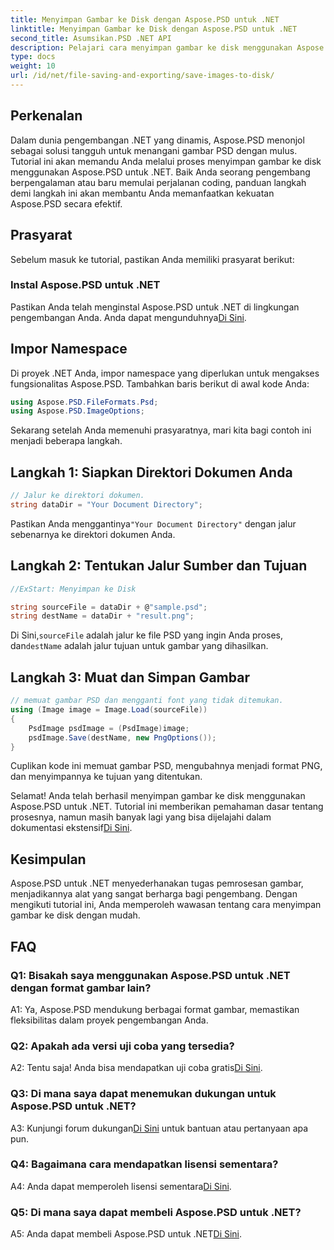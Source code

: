```yaml
---
title: Menyimpan Gambar ke Disk dengan Aspose.PSD untuk .NET
linktitle: Menyimpan Gambar ke Disk dengan Aspose.PSD untuk .NET
second_title: Asumsikan.PSD .NET API
description: Pelajari cara menyimpan gambar ke disk menggunakan Aspose.PSD untuk .NET. Ikuti panduan langkah demi langkah ini untuk pemrosesan gambar yang efisien.
type: docs
weight: 10
url: /id/net/file-saving-and-exporting/save-images-to-disk/
---
```

## Perkenalan

Dalam dunia pengembangan .NET yang dinamis, Aspose.PSD menonjol sebagai solusi tangguh untuk menangani gambar PSD dengan mulus. Tutorial ini akan memandu Anda melalui proses menyimpan gambar ke disk menggunakan Aspose.PSD untuk .NET. Baik Anda seorang pengembang berpengalaman atau baru memulai perjalanan coding, panduan langkah demi langkah ini akan membantu Anda memanfaatkan kekuatan Aspose.PSD secara efektif.

## Prasyarat

Sebelum masuk ke tutorial, pastikan Anda memiliki prasyarat berikut:

### Instal Aspose.PSD untuk .NET

 Pastikan Anda telah menginstal Aspose.PSD untuk .NET di lingkungan pengembangan Anda. Anda dapat mengunduhnya[Di Sini](https://releases.aspose.com/psd/net/).

## Impor Namespace

Di proyek .NET Anda, impor namespace yang diperlukan untuk mengakses fungsionalitas Aspose.PSD. Tambahkan baris berikut di awal kode Anda:

```csharp
using Aspose.PSD.FileFormats.Psd;
using Aspose.PSD.ImageOptions;
```

Sekarang setelah Anda memenuhi prasyaratnya, mari kita bagi contoh ini menjadi beberapa langkah.

## Langkah 1: Siapkan Direktori Dokumen Anda

```csharp
// Jalur ke direktori dokumen.
string dataDir = "Your Document Directory";
```

 Pastikan Anda menggantinya`"Your Document Directory"` dengan jalur sebenarnya ke direktori dokumen Anda.

## Langkah 2: Tentukan Jalur Sumber dan Tujuan

```csharp
//ExStart: Menyimpan ke Disk

string sourceFile = dataDir + @"sample.psd";
string destName = dataDir + "result.png";
```

 Di Sini,`sourceFile` adalah jalur ke file PSD yang ingin Anda proses, dan`destName` adalah jalur tujuan untuk gambar yang dihasilkan.

## Langkah 3: Muat dan Simpan Gambar

```csharp
// memuat gambar PSD dan mengganti font yang tidak ditemukan.
using (Image image = Image.Load(sourceFile))
{
    PsdImage psdImage = (PsdImage)image;
    psdImage.Save(destName, new PngOptions());
}
```

Cuplikan kode ini memuat gambar PSD, mengubahnya menjadi format PNG, dan menyimpannya ke tujuan yang ditentukan.

 Selamat! Anda telah berhasil menyimpan gambar ke disk menggunakan Aspose.PSD untuk .NET. Tutorial ini memberikan pemahaman dasar tentang prosesnya, namun masih banyak lagi yang bisa dijelajahi dalam dokumentasi ekstensif[Di Sini](https://reference.aspose.com/psd/net/).

## Kesimpulan

Aspose.PSD untuk .NET menyederhanakan tugas pemrosesan gambar, menjadikannya alat yang sangat berharga bagi pengembang. Dengan mengikuti tutorial ini, Anda memperoleh wawasan tentang cara menyimpan gambar ke disk dengan mudah.

## FAQ

### Q1: Bisakah saya menggunakan Aspose.PSD untuk .NET dengan format gambar lain?

A1: Ya, Aspose.PSD mendukung berbagai format gambar, memastikan fleksibilitas dalam proyek pengembangan Anda.

### Q2: Apakah ada versi uji coba yang tersedia?

 A2: Tentu saja! Anda bisa mendapatkan uji coba gratis[Di Sini](https://releases.aspose.com/).

### Q3: Di mana saya dapat menemukan dukungan untuk Aspose.PSD untuk .NET?

 A3: Kunjungi forum dukungan[Di Sini](https://forum.aspose.com/c/psd/34) untuk bantuan atau pertanyaan apa pun.

### Q4: Bagaimana cara mendapatkan lisensi sementara?

 A4: Anda dapat memperoleh lisensi sementara[Di Sini](https://purchase.aspose.com/temporary-license/).

### Q5: Di mana saya dapat membeli Aspose.PSD untuk .NET?

 A5: Anda dapat membeli Aspose.PSD untuk .NET[Di Sini](https://purchase.aspose.com/buy).
